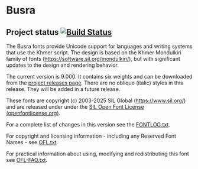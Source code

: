 # Busra

## Project status [![Build Status](https://build.palaso.org/app/rest/builds/buildType:Fonts_Busra/statusIcon)](https://build.palaso.org/viewType.html?buildTypeId=Fonts_Busra&guest=1)

The Busra fonts provide Unicode support for languages and writing systems that use the Khmer script. The design is based on the Khmer Mondulkiri family of fonts (https://software.sil.org/mondulkiri/), but with significant updates to the design and rendering behavior.

The current version is 9.000. It contains six weights and can be downloaded from the [project releases page](https://github.com/silnrsi/font-busra/releases). There are no oblique (italic) styles in this release. They will be added in a future release.

These fonts are copyright (c) 2003-2025 SIL Global (https://www.sil.org/) and are released under under the [SIL Open Font License (openfontlicense.org)](https://openfontlicense.org).

For a complete list of changes in this version see the [FONTLOG.txt](FONTLOG.txt).

For copyright and licensing information - including any Reserved Font Names - see [OFL.txt](OFL.txt).

For practical information about using, modifying and redistributing this font see [OFL-FAQ.txt](OFL-FAQ.txt).
